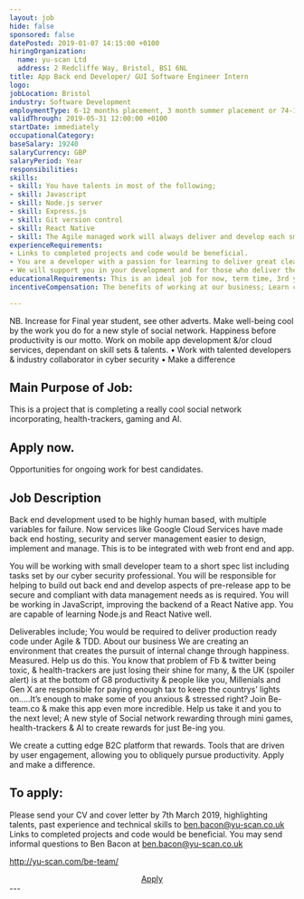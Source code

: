 ```yaml
---
layout: job
hide: false
sponsored: false
datePosted: 2019-01-07 14:15:00 +0100
hiringOrganization:
  name: yu-scan Ltd
  address: 2 Redcliffe Way, Bristol, BS1 6NL
title: App Back end Developer/ GUI Software Engineer Intern
logo:
jobLocation: Bristol
industry: Software Development
employmentType: 6-12 months placement, 3 month summer placement or 74-140hr term time placements
validThrough: 2019-05-31 12:00:00 +0100
startDate: immediately
occupationalCategory:
baseSalary: 19240
salaryCurrency: GBP
salaryPeriod: Year
responsibilities:
skills:
- skill: You have talents in most of the following;
- skill: Javascript
- skill: Node.js server
- skill: Express.js
- skill: Git version control
- skill: React Native
- skill: The Agile managed work will always deliver and develop each small feature fully from back to front end integrated and checked. You will work syncing with the team. Tasks deliverable daily, with reviews/ feedback.
experienceRequirements:
- Links to completed projects and code would be beneficial.
- You are a developer with a passion for learning to deliver great clean code. You play You work You deliver.  You want to work on a cool mobile app development &/or cloud services. You will be applying your technical know-how and also be inquisitive by  nature, tenacious in your pursuit to work out solutions to new topics.  If this is you, then this, is for you.   You are independent and also work well in a small team. You are naturally collaborative and would like to work in an Agile and Test Driven Development.
- We will support you in your development and for those who deliver there is a possibility of a graduate position. You want a future.
educationalRequirements: This is an ideal job for now, term time, 3rd year computer science student who wants to earn some extra cash. The work will take 10-20 hours maximum per week. Schedule dependant. We welcome International students to apply and work to same limits that their visa prescribes. 2nd year+ student of, or Degree in Computer Science, Digital Forensics Systems, Robotics Engineering, Computer Systems Integration or equivalent
incentiveCompensation: The benefits of working at our business; Learn cutting edge applications of coding and in the process contribute to something real with immediate results with real people. Help create cool tech that has absolute relevance today. NB. Opportunities for ongoing work for best candidates.

---
```

NB. Increase for Final year student, see other adverts. Make well-being cool by  the work you do for a new style of social network. Happiness before productivity is our motto. Work on mobile app development &/or cloud services, dependant on skill sets & talents.
    • Work with talented developers  & industry collaborator in cyber security
    • Make a difference
## Main Purpose of Job:
This is a project that is completing a really cool social network incorporating, health-trackers, gaming and AI.  
## Apply now.
Opportunities for ongoing work for best candidates.

## Job Description
Back end development used to be highly human based, with multiple variables for failure. Now services like Google Cloud Services have made back end hosting, security and server management easier to design, implement and manage. This is to be integrated with web front end and app.

You will be working with small developer team to a short spec list including tasks set by our cyber security professional. You will be responsible for helping to build out back end and develop aspects of pre-release app to be secure and compliant with data management needs as is required. You will be working in JavaScript, improving the backend of a React Native app. You are capable of learning Node.js and React Native well.

Deliverables include; You would be required to deliver production ready code under Agile & TDD.
About our business
We are creating an environment that creates the pursuit of internal change through happiness. Measured. Help us do this.
You know that problem of Fb & twitter being toxic, & health-trackers are just losing their shine for many, & the UK (spoiler alert) is at the bottom of G8 productivity & people like you, Millenials and Gen X are responsible for paying enough tax to keep the countrys’ lights on…..It’s enough to make some of you anxious & stressed right? Join Be-team.co & make this app even more incredible. Help us take it and you to the next level; A new style of Social network rewarding through mini games, health-trackers & AI to create rewards for just Be-ing you.

We create a cutting edge B2C platform that rewards. Tools that are driven by user engagement, allowing you to obliquely pursue productivity. Apply and make a difference.

## To apply:
Please send your CV and cover letter by 7th March 2019, highlighting talents, past experience and technical skills to ben.bacon@yu-scan.co.uk  Links to completed projects and code would be beneficial. You may send informal questions to Ben Bacon at  ben.bacon@yu-scan.co.uk

http://yu-scan.com/be-team/

<div class="to-apply" style="text-align: center">
  <a class="btn btn--dark" style="margin: 20px" href="http://yu-scan.com/be-team/">
    Apply
  </a>
</div>
---
